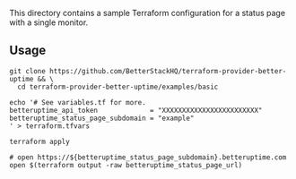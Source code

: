 This directory contains a sample Terraform configuration for a status page with a single monitor.

## Usage

```shell script
git clone https://github.com/BetterStackHQ/terraform-provider-better-uptime && \
  cd terraform-provider-better-uptime/examples/basic

echo '# See variables.tf for more.
betteruptime_api_token             = "XXXXXXXXXXXXXXXXXXXXXXXX"
betteruptime_status_page_subdomain = "example"
' > terraform.tfvars

terraform apply

# open https://${betteruptime_status_page_subdomain}.betteruptime.com
open $(terraform output -raw betteruptime_status_page_url)
```
